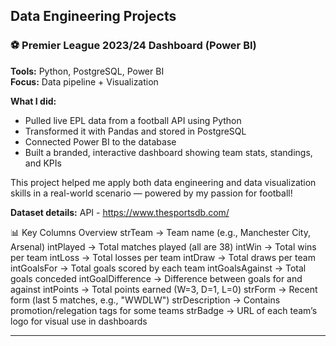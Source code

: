 Data Engineering Projects 
---------------------------------------------------------------------------------------------

### ⚽ Premier League 2023/24 Dashboard (Power BI)

**Tools:** Python, PostgreSQL, Power BI  
**Focus:** Data pipeline + Visualization

**What I did:**
- Pulled live EPL data from a football API using Python
- Transformed it with Pandas and stored in PostgreSQL
- Connected Power BI to the database
- Built a branded, interactive dashboard showing team stats, standings, and KPIs

This project helped me apply both data engineering and data visualization skills in a real-world scenario — powered by my passion for football!

**Dataset details:**
API - https://www.thesportsdb.com/

📊 Key Columns Overview
strTeam	-> Team name (e.g., Manchester City, Arsenal)
intPlayed -> Total matches played (all are 38)
intWin -> Total wins per team
intLoss	-> Total losses per team
intDraw	-> Total draws per team
intGoalsFor	-> Total goals scored by each team
intGoalsAgainst	-> Total goals conceded
intGoalDifference -> Difference between goals for and against
intPoints -> Total points earned (W=3, D=1, L=0)
strForm	-> Recent form (last 5 matches, e.g., "WWDLW")
strDescription	-> Contains promotion/relegation tags for some teams
strBadge -> URL of each team’s logo for visual use in dashboards

---------------------------------------------------------------------------------------------
